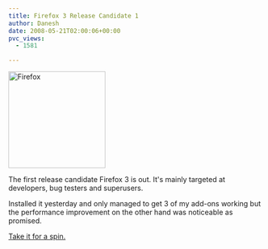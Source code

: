 ```yaml
---
title: Firefox 3 Release Candidate 1
author: Danesh
date: 2008-05-21T02:00:06+00:00
pvc_views:
  - 1581

---
```

[<img loading="lazy" class="alignnone size-medium wp-image-577" title="Firefox" src="/wp-content/uploads/2008/05/firefoxlogopi91.png" alt="Firefox" width="192" height="192" srcset="/wp-content/uploads/2008/05/firefoxlogopi91.png 192w, /wp-content/uploads/2008/05/firefoxlogopi91-150x150.png 150w" sizes="(max-width: 192px) 100vw, 192px" />][1]

The first release candidate Firefox 3 is out. It's mainly targeted at developers, bug testers and superusers.

Installed it yesterday and only managed to get 3 of my add-ons working but the performance improvement on the other hand was noticeable as promised.

[Take it for a spin.][2]

 [1]: /wp-content/uploads/2008/05/firefoxlogopi91.png
 [2]: http://www.mozilla.com/en-US/firefox/all-rc.html
